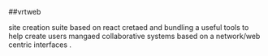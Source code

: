 ##vrtweb

site creation suite based on react cretaed and bundling a useful tools to help create users mangaed collaborative systems based on a 
network/web centric interfaces .

